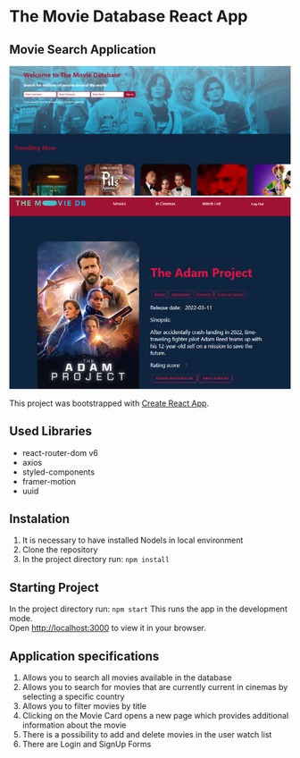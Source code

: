 # The Movie Database React App
## Movie Search Application 

![application screenshot](/src/img/Screenshot_1.png)
![application screenshot](/src/img/Screenshot_2.png)

This project was bootstrapped with [Create React App](https://github.com/facebook/create-react-app).

## Used Libraries
- react-router-dom v6
- axios 
- styled-components
- framer-motion
- uuid

## Instalation 
1. It is necessary to have installed NodeIs in local environment
2. Clone the repository
3. In the project directory run: `npm install`

## Starting Project
In the project directory run: `npm start`
This runs the app in the development mode.\
Open [http://localhost:3000](http://localhost:3000) to view it in your browser.

## Application specifications
1. Allows you to search all movies available in the database 
2. Allows you to search for movies that are currently current in cinemas by selecting a specific country 
3. Allows you to filter movies by title
3. Clicking on the Movie Card opens a new page which provides additional information about the movie
4. There is a possibility to add and delete movies in the user watch list
5. There are Login and SignUp Forms

